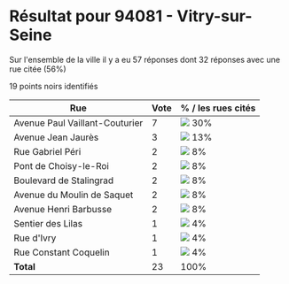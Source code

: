 # Résultat pour 94081 - Vitry-sur-Seine

Sur l'ensemble de la ville il y a eu 57 réponses dont 32 réponses avec une rue citée (56%)

19 points noirs identifiés

| Rue | Vote | % / les rues cités|
|-----|------|-------------------|
| Avenue Paul Vaillant-Couturier | 7 | <img src="../../img/bar_30.gif" />&nbsp;30%|
| Avenue Jean Jaurès | 3 | <img src="../../img/bar_13.gif" />&nbsp;13%|
| Rue Gabriel Péri | 2 | <img src="../../img/bar_8.gif" />&nbsp;8%|
| Pont de Choisy-le-Roi | 2 | <img src="../../img/bar_8.gif" />&nbsp;8%|
| Boulevard de Stalingrad | 2 | <img src="../../img/bar_8.gif" />&nbsp;8%|
| Avenue du Moulin de Saquet | 2 | <img src="../../img/bar_8.gif" />&nbsp;8%|
| Avenue Henri Barbusse | 2 | <img src="../../img/bar_8.gif" />&nbsp;8%|
| Sentier des Lilas | 1 | <img src="../../img/bar_4.gif" />&nbsp;4%|
| Rue d'Ivry | 1 | <img src="../../img/bar_4.gif" />&nbsp;4%|
| Rue Constant Coquelin | 1 | <img src="../../img/bar_4.gif" />&nbsp;4%|
| **Total** | 23 | 100%|
